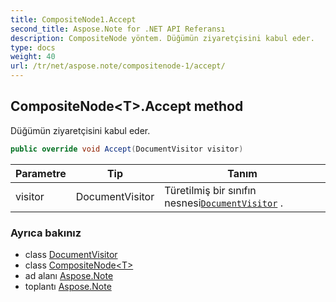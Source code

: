 ```yaml
---
title: CompositeNode1.Accept
second_title: Aspose.Note for .NET API Referansı
description: CompositeNode yöntem. Düğümün ziyaretçisini kabul eder.
type: docs
weight: 40
url: /tr/net/aspose.note/compositenode-1/accept/
---
```

## CompositeNode&lt;T&gt;.Accept method

Düğümün ziyaretçisini kabul eder.

```csharp
public override void Accept(DocumentVisitor visitor)
```

| Parametre | Tip | Tanım |
| --- | --- | --- |
| visitor | DocumentVisitor | Türetilmiş bir sınıfın nesnesi[`DocumentVisitor`](../../documentvisitor/) . |

### Ayrıca bakınız

* class [DocumentVisitor](../../documentvisitor/)
* class [CompositeNode&lt;T&gt;](../)
* ad alanı [Aspose.Note](../../compositenode-1/)
* toplantı [Aspose.Note](../../../)


